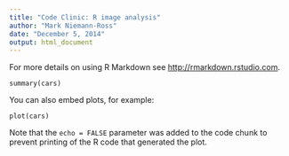 ```yaml
---
title: "Code Clinic: R image analysis"
author: "Mark Niemann-Ross"
date: "December 5, 2014"
output: html_document
---
```


For more details on using R Markdown see <http://rmarkdown.rstudio.com>.


```{r}
summary(cars)
```

You can also embed plots, for example:

```{r, echo=FALSE}
plot(cars)
```

Note that the `echo = FALSE` parameter was added to the code chunk to prevent printing of the R code that generated the plot.

